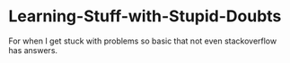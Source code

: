# Learning-Stuff-with-Stupid-Doubts
For when I get stuck with problems so basic that not even stackoverflow has answers.
